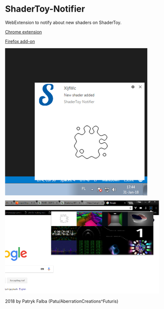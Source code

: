# ShaderToy-Notifier
WebExtension to notify about new shaders on ShaderToy.

[Chrome extension](https://chrome.google.com/webstore/detail/shadertoy-notifier/npnopnlpebbncabachiplpcpbanhgcnl?hl=pl)

[Firefox add-on](https://addons.mozilla.org/pl/firefox/addon/shadertoy-notifier/)

![](./images/notification.png)

![](./images/popup.png)

2018 by Patryk Falba (Patu/AberrationCreations^Futuris)